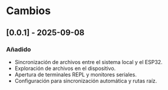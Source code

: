 # Cambios

## [0.0.1] - 2025-09-08
### Añadido
- Sincronización de archivos entre el sistema local y el ESP32.
- Exploración de archivos en el dispositivo.
- Apertura de terminales REPL y monitores seriales.
- Configuración para sincronización automática y rutas raíz.
